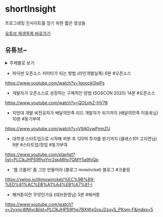 # shortInsight
프로그래밍 인사이트를 얻기 위한 짧은 영상들

[유튜브 재생목록 바로가기]


## 유튜브~ 

<details>
<summary>주제별로 보기</summary>

<div markdown="1">
  
[오픈소스] 
  
[스타트업/창업] 
  
[동기부여] 
  
[해커톤]
  
  

</div>
</details>




* 파이썬 오픈소스 커미터가 되는 방법 (라인개발실톡) 6분 #오픈소스

https://www.youtube.com/watch?v=1goockl3wPs

* 개발자가 오픈소스로 성장하는 구체적인 방법 (SOSCON 2020) 14분 #오픈소스

https://www.youtube.com/watch?v=QOLnhZ-HV78


* 지방대 개발 비전공자가 배달의민족 리드 개발자가 되기까지 (배달의민족 이동욱님) 10분 #동기부여

https://www.youtube.com/watch?v=V9AGvwPmnZU

* 대학생 스타트업으로 시작해 피봇 후 120억 투자를 받기까지 (클래스101 고지연님) 9분 #스타트업/창업 #동기부여

https://www.youtube.com/playlist?list=PLClkJHPS9fhoYnr2sk46hv7QMY5a9hjQp

* '웹 크롤러' 좀 그만 만들어라 (블로그 mowinckel) 블로그 #크롤링

https://velog.io/@mowinckel/%EC%9B%B9-%ED%81%AC%EB%A1%A4%EB%A7%81-I

* 해커톤이란 무엇인가요 (데브원영님) 5분 #해커톤

https://www.youtube.com/watch?v=2yxnc4tNIvc&list=PLClkJHPS9fhp7BXWxGxsJ2zuyS_PKsm-F&index=5


[유튜브 재생목록 바로가기]: https://www.youtube.com/playlist?list=PLClkJHPS9fhp7BXWxGxsJ2zuyS_PKsm-F

[오픈소스]: https://www.youtube.com/playlist?list=PLClkJHPS9fhpA1VOqjq7kx7G3MkaquuFU
[스타트업/창업]: https://www.youtube.com/playlist?list=PLClkJHPS9fhoYnr2sk46hv7QMY5a9hjQp 
[동기부여]: https://www.youtube.com/playlist?list=PLClkJHPS9fhp9n08hpouQisVEbArEH-FG
[해커톤]: https://www.youtube.com/playlist?list=PLClkJHPS9fhreQFK4V0sU4dG6jnFXFbrU
